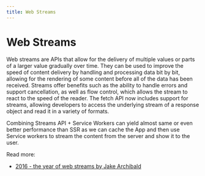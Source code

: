 ```yaml
---
title: Web Streams
---
```


# Web Streams

Web streams are APIs that allow for the delivery of multiple values or parts of a larger value gradually over time. They
can be used to improve the speed of content delivery by handling and processing data bit by bit, allowing for the
rendering of some content before all of the data has been received. Streams offer benefits such as the ability to handle
errors and support cancellation, as well as flow control, which allows the stream to react to the speed of the reader.
The fetch API now includes support for streams, allowing developers to access the underlying stream of a response object
and read it in a variety of formats.

Combining Streams API + Service Workers can yield almost same or even better performance than SSR as we can cache the
App and then use Service workers to stream the content from the server and show it to the user.

Read more:

- [2016 - the year of web streams by Jake Archibald](https://jakearchibald.com/2016/streams-ftw)
